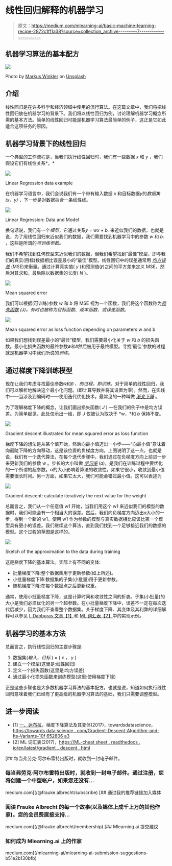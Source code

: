 # 线性回归解释的机器学习

> 原文：<https://medium.com/mlearning-ai/basic-machine-learning-recipe-2872c1ff1a38?source=collection_archive---------7----------------------->

## 机器学习算法的基本配方

![](img/0f5b1f2840f7e90d3b6fb3320f6289d2.png)

Photo by [Markus Winkler](https://unsplash.com/@markuswinkler?utm_source=medium&utm_medium=referral) on [Unsplash](https://unsplash.com?utm_source=medium&utm_medium=referral)

## 介绍

线性回归是在许多科学和经济领域中使用的流行算法。在这篇文章中，我们将把线性回归放在机器学习的背景下。我们将以线性回归为例，讨论理解机器学习概念所需的基本方法。简单的线性回归可能是机器学习算法最简单的例子，这正是它如此适合这项任务的原因。

## 机器学习背景下的线性回归

一个典型的工作流程是，当我们执行线性回归时，我们有一些数据 *x* 和 *y* ，我们假设它们有线性关系*。*

![](img/dfb6c2f9e8aff6b45e2f697fced47ad0.png)

Linear Regression data example

在机器学习语言中，我们会说我们有一个带有输入数据 *x* 和目标数据*y*的*数据集(x，y)* ，下一步是对数据拟合一条线性线。

![](img/f4980c05ee08b2b350834461ee5873e1.png)

Linear Regression: Data and Model

换句话说，我们有一个*模型*，它通过关系𝑦̂ *= wx + b.* 来近似我们的数据，也就是说，为了用线性回归来近似我们的数据，我们需要找到机器学习中的参数 *w* 和 *b.* ，这些是所谓的*可训练参数。*

我们不希望找到任何模型来近似我们的数据，但我们希望找到“最佳”模型，即与我们的真实(目标)数据相比误差最小的“最佳”模型。线性回归中的误差通常用 [*均方误差*](https://en.wikipedia.org/wiki/Mean_squared_error) (MSE)来衡量。通过计算真实值( *y* )和预测值(𝑦̂)之间的平方差来定义 MSE，然后对其求和，最后除以数据集的长度( *N* )。

![](img/a73f2ef16428faa74d6c998b1649e1d6.png)

Mean squared error

我们可以根据(可训练)参数 *w* 和 *b* 将 MSE 视为一个函数，我们将这个函数称为[*损失函数*](https://en.wikipedia.org/wiki/Loss_function) *(J)。*有时也被称为*目标函数*、*成本函数、*或*误差函数*。

![](img/f2a99a6f75f8ce2b087b2d1eba9e65db.png)

Mean squared error as loss function depending on parameters w and b

如果我们想找到误差最小的“最佳”模型，我们需要最小化关于 *w* 和 *b* 的损失函数。最小化损失函数的最终参数𝑤̂和𝑏̂然后被用于最终模型。寻找‘最佳’参数的过程就是机器学习中我们所说的*训练*。

## 通过梯度下降训练模型

现在让我们考虑寻找最佳参数𝑤̂和𝑏̂ *、*的过程，即*训练*。对于简单的线性回归，我们可以解析地解决这个最小化问题。(即计算导数并将其设置为零)。然而，在实践中——当涉及到编码时——使用迭代优化技术。最常见的一种叫做 [*渐变下降*](https://en.wikipedia.org/wiki/Gradient_descent) 。

为了理解梯度下降的概念，让我们画出损失函数( *J* ) —在我们的例子中是均方误差。为简单起见，此处仅示出一维，即 *J* 仅被认为取决于 *w，*和 *b* 保持不变。

![](img/bd1fd698f115db20312a8c9509cb9628.png)

Gradient descent illustrated for mean squared error as loss function

梯度下降的想法是从某个值开始，然后向最小值迈出一小步——“向最小值”意味着向最陡下降的方向移动，这是该位置的负梯度方向。上图说明了这一点。也就是说，我们有一个迭代算法，在每个迭代步骤中，我们通过在负梯度方向上前进一步来更新我们的参数 *w* 。步长的大小叫做 [*学习率*](https://en.wikipedia.org/wiki/Learning_rate) (𝛼)，是我们在训练过程中要优化的一个所谓的超参数。α的大小影响着算法的收敛性。如果它很小，收敛到最小值需要很长时间。另一方面，如果它太大，我们可能会错过最小值。这可以表述为

![](img/e8233c3035a2099073a0a2745934696d.png)

Gradient descent: calculate iteratively the next value for the weight

总而言之，我们从一个任意值 w1 开始，当我们用这个 w1 来近似我们的模型的数据时，我们可能会有一个相当大的误差。然后，我们向负梯度方向迈出𝛼大小的一步，得到一个新的 w1。使用 w1 作为参数的模型与真实数据相比应该比第一个模型具有更小的误差。我们继续这个算法，直到我们找到一个足够接近我们的数据的模型。这个过程的草图是这样的。

![](img/00275d4e7ff5bcfc56f128d89c6c0041.png)

Sketch of the approximation to the data during training

这是梯度下降的基本算法。实际上有不同的变体:

*   批量梯度下降:整个数据集用于更新参数(如上所述)。
*   小批量梯度下降:数据集的子集(小批量)用于更新参数。
*   随机梯度下降:在每个数据点之后更新权重。

通常，使用小批量梯度下降，这是计算时间和收敛性之间的折衷。子集(小批量)的大小是我们必须优化的另一个超参数。在小批量梯度下降中，误差不一定在每次迭代后减少，因为我们不查看整个数据集。关于梯度下降、其变体及其利弊的详细解释可以参见 [I. Dabburas 文章【1】](https://towardsdatascience.com/gradient-descent-algorithm-and-its-variants-10f652806a3)和 [ML 词汇表【2】](https://ml-cheatsheet.readthedocs.io/en/latest/gradient_descent.html)中的实现示例。

## 机器学习的基本方法

总而言之，执行线性回归的主要步骤是:

1.  数据集(*输入*，*目标* ) = ( *x* ， *y* )
2.  建立一个模型(这里是:线性回归)
3.  定义一个损失函数(这里是:均方误差)
4.  通过最小化损失函数来训练模型(这里:使用梯度下降)

正是这些步骤也是大多数机器学习算法的基本配方。也就是说，知道如何执行线性回归意味着我们已经有了更高级的机器学习算法的基础，我们只需要调整模型。

## 进一步阅读

*   [1] [一、达布拉](/@ImadPhd?source=post_page-----10f652806a3--------------------------------)，梯度下降算法及其变体(2017)，towardsdatascience，[https://towards data science . com/Gradient-Descent-Algorithm-and-Its-Variants-10f 652806 a3](https://towardsdatascience.com/gradient-descent-algorithm-and-its-variants-10f652806a3)
*   [2] ML 词汇表(2017)，[https://ML-cheat sheet . readthedocs . io/en/latest/gradient _ descent . html](https://ml-cheatsheet.readthedocs.io/en/latest/gradient_descent.html)

[](/@frauke.albrecht/subscribe) [## 每当弗劳克·阿尔布雷特出版时，就收到一封电子邮件。

### 每当弗劳克·阿尔布雷特出版时，就收到一封电子邮件。通过注册，您将创建一个中型帐户，如果您还没有…

medium.com](/@frauke.albrecht/subscribe) [](/@frauke.albrecht/membership) [## 通过我的推荐链接加入媒体

### 阅读 Frauke Albrecht 的每一个故事(以及媒体上成千上万的其他作家)。您的会员费直接支持…

medium.com](/@frauke.albrecht/membership) [](/mlearning-ai/mlearning-ai-submission-suggestions-b51e2b130bfb) [## Mlearning.ai 提交建议

### 如何成为 Mlearning.ai 上的作家

medium.com](/mlearning-ai/mlearning-ai-submission-suggestions-b51e2b130bfb)